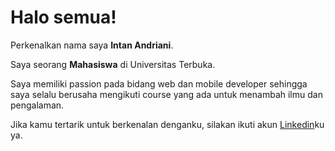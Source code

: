 # Halo semua! 

Perkenalkan nama saya **Intan Andriani**.<br>

Saya seorang **Mahasiswa** di Universitas Terbuka.<br>

Saya memiliki passion pada bidang web dan mobile developer sehingga saya selalu berusaha mengikuti course yang ada untuk menambah ilmu dan pengalaman.<br>

Jika kamu tertarik untuk berkenalan denganku, silakan ikuti akun [Linkedin](https://www.linkedin.com/in/intana/)ku ya.
